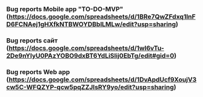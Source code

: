 ### Bug reports Mobile app "TO-DO-MVP" (https://docs.google.com/spreadsheets/d/1BRe7QwZFdxq1InFD6FCNAej1gHXfkNTBWOYDBblLMLw/edit?usp=sharing)
### Bug reports сайт (https://docs.google.com/spreadsheets/d/1wl6vTu-2De9nYlyU0PAzYOBO9dxBT6YdLiSlij0EbTg/edit#gid=0)
### Bug reports Web app (https://docs.google.com/spreadsheets/d/1DvApdUcf9XoujV3cw5C-WFQZYP-qcw5pqZZJIsRY9yo/edit?usp=sharing)
